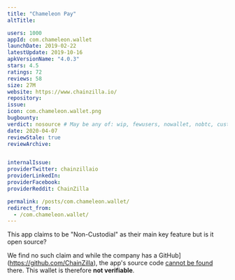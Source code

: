 ```yaml
---
title: "Chameleon Pay"
altTitle: 

users: 1000
appId: com.chameleon.wallet
launchDate: 2019-02-22
latestUpdate: 2019-10-16
apkVersionName: "4.0.3"
stars: 4.5
ratings: 72
reviews: 58
size: 27M
website: https://www.chainzilla.io/
repository: 
issue: 
icon: com.chameleon.wallet.png
bugbounty: 
verdict: nosource # May be any of: wip, fewusers, nowallet, nobtc, custodial, nosource, nonverifiable, verifiable, bounty, defunct
date: 2020-04-07
reviewStale: true
reviewArchive:


internalIssue: 
providerTwitter: chainzillaio
providerLinkedIn: 
providerFacebook: 
providerReddit: ChainZilla

permalink: /posts/com.chameleon.wallet/
redirect_from:
  - /com.chameleon.wallet/
---
```



This app claims to be "Non-Custodial" as their main key feature but is it open
source?

We find no such claim and while the company has a 
GitHub](https://github.com/ChainZilla), the app's source code
[cannot be found](https://github.com/search?q=org%3AChainZilla+%22com.chameleon.wallet%22&type=Code)
there. This wallet is therefore **not verifiable**.